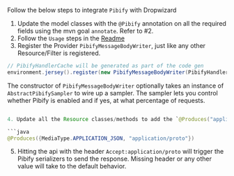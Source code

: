 Follow the below steps to integrate `Pibify` with Dropwizard

1. Update the model classes with the `@Pibify` annotation on all the required fields using the mvn goal `annotate`. Refer to #2. 
2. Follow the `Usage` steps in the [Readme](README.md)
3. Register the Provider `PibifyMessageBodyWriter`, just like any other Resource/Filter is registered.

```java
// PibifyHandlerCache will be generated as part of the code gen
environment.jersey().register(new PibifyMessageBodyWriter(PibifyHandlerCache.getInstance()));
```

The constructor of `PibifyMessageBodyWriter` optionally takes an instance of `AbstractPibifySampler` to wire up a
sampler.
The sampler lets you control whether Pibify is enabled and if yes, at what percentage of requests.

```java

4. Update all the Resource classes/methods to add the `@Produces("application/proto")` annotation

```java
@Produces({MediaType.APPLICATION_JSON, "application/proto"})
```

5. Hitting the api with the header `Accept:application/proto` will trigger the Pibify serializers to send the response.
   Missing header or any other value will take to the default behavior.
